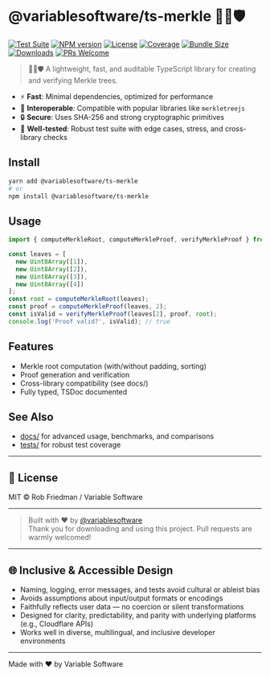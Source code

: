 # @variablesoftware/ts-merkle 🌳🔗🛡️

[![Test Suite](https://img.shields.io/badge/tests-passing-brightgreen)](https://github.com/variablesoftware/ts-merkle/actions)
[![NPM version](https://img.shields.io/npm/v/@variablesoftware/ts-merkle?style=flat-square)](https://www.npmjs.com/package/@variablesoftware/ts-merkle)
[![License](https://img.shields.io/github/license/variablesoftware/ts-merkle?style=flat-square)](https://github.com/variablesoftware/ts-merkle/blob/main/LICENSE.txt)
[![Coverage](https://img.shields.io/coveralls/github/variablesoftware/ts-merkle/main)](https://coveralls.io/github/variablesoftware/ts-merkle)
[![Bundle Size](https://img.shields.io/bundlephobia/minzip/@variablesoftware/ts-merkle)](https://bundlephobia.com/package/@variablesoftware/ts-merkle)
[![Downloads](https://img.shields.io/npm/dm/@variablesoftware/ts-merkle)](https://www.npmjs.com/package/@variablesoftware/ts-merkle)
[![PRs Welcome](https://img.shields.io/badge/PRs-welcome-brightgreen.svg)](https://github.com/variablesoftware/ts-merkle/pulls)

> 🌳🔗🛡️ A lightweight, fast, and auditable TypeScript library for creating and verifying Merkle trees.

- ⚡ **Fast**: Minimal dependencies, optimized for performance
- 🧩 **Interoperable**: Compatible with popular libraries like `merkletreejs`
- 🔒 **Secure**: Uses SHA-256 and strong cryptographic primitives
- 🧪 **Well-tested**: Robust test suite with edge cases, stress, and cross-library checks

## Install

```sh
yarn add @variablesoftware/ts-merkle
# or
npm install @variablesoftware/ts-merkle
```

## Usage

```ts
import { computeMerkleRoot, computeMerkleProof, verifyMerkleProof } from '@variablesoftware/ts-merkle';

const leaves = [
  new Uint8Array([1]),
  new Uint8Array([2]),
  new Uint8Array([3]),
  new Uint8Array([4])
];
const root = computeMerkleRoot(leaves);
const proof = computeMerkleProof(leaves, 2);
const isValid = verifyMerkleProof(leaves[2], proof, root);
console.log('Proof valid?', isValid); // true
```

## Features
- Merkle root computation (with/without padding, sorting)
- Proof generation and verification
- Cross-library compatibility (see docs/)
- Fully typed, TSDoc documented

## See Also
- [docs/](./docs/) for advanced usage, benchmarks, and comparisons
- [tests/](./tests/) for robust test coverage

---

## 📄 License

MIT © Rob Friedman / Variable Software

---

> Built with ❤️ by [@variablesoftware](https://github.com/variablesoftware)  
> Thank you for downloading and using this project. Pull requests are warmly welcomed!

---

## 🌐 Inclusive & Accessible Design

- Naming, logging, error messages, and tests avoid cultural or ableist bias
- Avoids assumptions about input/output formats or encodings
- Faithfully reflects user data — no coercion or silent transformations
- Designed for clarity, predictability, and parity with underlying platforms (e.g., Cloudflare APIs)
- Works well in diverse, multilingual, and inclusive developer environments

---

Made with ❤️ by Variable Software
